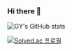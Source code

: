 ### Hi there 👋
![GY's GitHub stats](https://github-readme-stats.vercel.app/api?username=jgy2808&show_icons=true&theme=tokyonight)

[![Solved.ac
프로필](http://mazassumnida.wtf/api/generate_badge?boj=jgy2808)](https://solved.ac/jgy2808)
<!--
**jgy2808/jgy2808** is a ✨ _special_ ✨ repository because its `README.md` (this file) appears on your GitHub profile.

Here are some ideas to get you started:

- 🔭 I’m currently working on ...
- 🌱 I’m currently learning ...
- 👯 I’m looking to collaborate on ...
- 🤔 I’m looking for help with ...
- 💬 Ask me about ...
- 📫 How to reach me: ...
- 😄 Pronouns: ...
- ⚡ Fun fact: ...
-->
